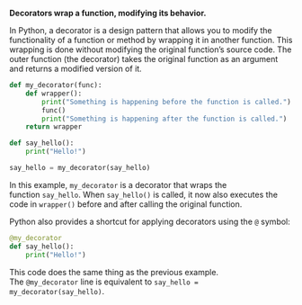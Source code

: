 **Decorators wrap a function, modifying its behavior.**

In Python, a decorator is a design pattern that allows you to modify the functionality of a function or method by wrapping it in another function. This wrapping is done without modifying the original function’s source code. The outer function (the decorator) takes the original function as an argument and returns a modified version of it.

```python
def my_decorator(func):
    def wrapper():
        print("Something is happening before the function is called.")
        func()
        print("Something is happening after the function is called.")
    return wrapper

def say_hello():
    print("Hello!")

say_hello = my_decorator(say_hello)
```

In this example, `my_decorator` is a decorator that wraps the function `say_hello`. When `say_hello()` is called, it now also executes the code in `wrapper()` before and after calling the original function.

Python also provides a shortcut for applying decorators using the `@` symbol:

```python
@my_decorator
def say_hello():
    print("Hello!")
```

This code does the same thing as the previous example. The `@my_decorator` line is equivalent to `say_hello = my_decorator(say_hello)`.
